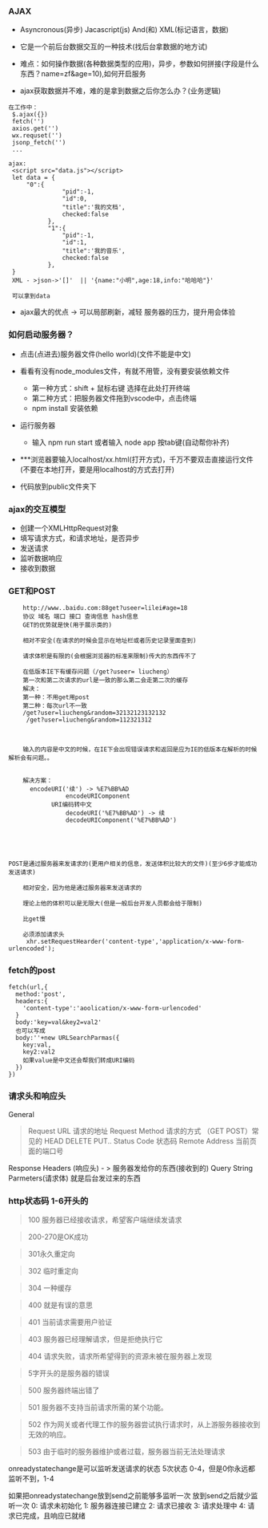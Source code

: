 ### AJAX
 - Asyncronous(异步)  Jacascript(js) And(和) XML(标记语言，数据)

 - 它是一个前后台数据交互的一种技术(找后台拿数据的地方试)

 - 难点：如何操作数据(各种数据类型的应用)，异步，参数如何拼接(字段是什么东西？name=zf&age=10),如何开启服务

 - ajax获取数据并不难，难的是拿到数据之后你怎么办？(业务逻辑)

 ```
 在工作中：
  $.ajax({})
  fetch('')
  axios.get('')
  wx.requset('')
  jsonp_fetch('')
  ...

ajax:
  <script src="data.js"></script>
  let data = {
      "0":{
                "pid":-1,
                "id":0,
                "title":'我的文档',
                checked:false
            },
            "1":{
                "pid":-1,
                "id":1,
                "title":'我的音乐',
                checked:false
            },
  }
  XML - >json->'[]'  || '{name:"小明",age:18,info:"哈哈哈"}'

  可以拿到data
  ```

  - ajax最大的优点 -> 可以局部刷新，减轻 服务器的压力，提升用会体验

### 如何启动服务器？
- 点击(点进去)服务器文件(hello world)(文件不能是中文)
- 看看有没有node_modules文件，有就不用管，没有要安装依赖文件
    - 第一种方式：shift + 鼠标右键 选择在此处打开终端
    - 第二种方式：把服务器文件拖到vscode中，点击终端
    - npm install 安装依赖

- 运行服务器
   - 输入 npm run start 或者输入 node app 按tab键(自动帮你补齐)

- ***浏览器要输入localhost/xx.html(打开方式)，千万不要双击直接运行文件(不要在本地打开，要是用localhost的方式去打开)
- 代码放到public文件夹下

### ajax的交互模型
  - 创建一个XMLHttpRequest对象
  - 填写请求方式，和请求地址，是否异步
  - 发送请求
  - 监听数据响应 
  - 接收到数据

### GET和POST
```GET是通过url进行请求(4步就发送请求了)
    http://www..baidu.com:88get?useer=lilei#age=18
    协议 域名 端口 接口 查询信息 hash信息
    GET的优势就是快(用于展示类的)

    相对不安全(在请求的时候会显示在地址栏或者历史记录里面查到)

    请求体积是有限的(会根据浏览器的标准来限制)传大的东西传不了

    在低版本IE下有缓存问题（/get?useer= liucheng）
    第一次和第二次请求的url是一致的那么第二会走第二次的缓存
    解决：
    第一种：不用get用post
    第二种：每次url不一致
    /get?user=liucheng&random=32132123132132
     /get?user=liucheng&random=112321312
    


    输入的内容是中文的时候，在IE下会出现错误请求和返回是应为IE的低版本在解析的时候解析会有问题。。


    解决方案：
      encodeURI('续') -> %E7%BB%AD
                encodeURIComponent
            URI编码转中文
                decodeURI('%E7%BB%AD') -> 续
                decodeURIComponent('%E7%BB%AD')





POST是通过服务器来发请求的(更用户相关的信息，发送体积比较大的文件)(至少6步才能成功发送请求)

    相对安全，因为他是通过服务器来发送请求的

    理论上他的体积可以是无限大(但是一般后台开发人员都会给于限制)

    比get慢

    必须添加请求头
     xhr.setRequestHearder('content-type','application/x-www-form-urlencoded');
```
### fetch的post
```
fetch(url,{
  method:'post',
  headers:{
    'content-type':'aoolication/x-www-form-urlencoded'
  }
  body:'key=val&key2=val2'
  也可以写成
  body:''+new URLSearchParmas({
    key:val,
    key2:val2
    如果value是中文还会帮我们转成URI编码
  })
})
```
### 请求头和响应头

General

>Request URL  请求的地址
>Request Method 请求的方式 （GET POST）常见的  HEAD DELETE PUT..
> Status Code 状态码
> Remote Address 当前页面的端口号

Response Headers (响应头) - > 服务器发给你的东西(接收到的)
Query String Parmeters(请求体) 就是后台发过来的东西

### http状态码  1-6开头的

> 100 服务器已经接收请求，希望客户端继续发请求

>200-270是OK成功

> 301永久重定向

> 302 临时重定向

>304 一种缓存

>400 就是有误的意思

>401 当前请求需要用户验证

>403 服务器已经理解请求，但是拒绝执行它

>404 请求失败，请求所希望得到的资源未被在服务器上发现

>5字开头的是服务器的错误

>500 服务器终端出错了

>501 服务器不支持当前请求所需的某个功能。

>502 作为网关或者代理工作的服务器尝试执行请求时，从上游服务器接收到无效的响应。

>503 由于临时的服务器维护或者过载，服务器当前无法处理请求




  onreadystatechange是可以监听发送请求的状态
   5次状态 0-4，但是0你永远都监听不到，1-4

  如果把onreadystatechange放到send之前能够多监听一次
 放到send之后就少监听一次
 0: 请求未初始化
  1: 服务器连接已建立
 2: 请求已接收
 3: 请求处理中
 4: 请求已完成，且响应已就绪

